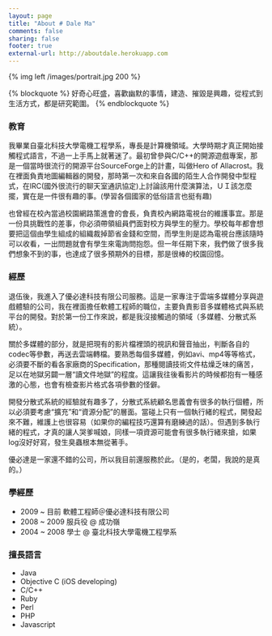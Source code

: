 ```yaml
---
layout: page
title: "About # Dale Ma"
comments: false
sharing: false
footer: true
external-url: http://aboutdale.herokuapp.com
---
```


{% img left /images/portrait.jpg 200 %}

{% blockquote %}
好奇心旺盛，喜歡幽默的事情，建造、摧毀是興趣，從程式到生活方式，都是研究範圍。
{% endblockquote %}

### 教育

我畢業自臺北科技大學電機工程學系，專長是計算機領域。大學時期才真正開始接觸程式語言，不過一上手馬上就著迷了。最初曾參與C/C++的開源遊戲專案，那是一個當時很流行的開源平台SourceForge上的計畫，叫做Hero of Allacrost。我在裡面負責地圖編輯器的開發，那時第一次和來自各國的陌生人合作開發中型程式，在IRC(國外很流行的聊天室通訊協定)上討論該用什麼演算法，ＵＩ該怎麼擺，實在是一件很有趣的事。(學習各個國家的低俗語言也挺有趣)

也曾經在校內當過校園網路策進會的會長，負責校內網路電視台的維護事宜。那是一份具挑戰性的差事，你必須帶領組員們面對校方與學生的壓力。學校每年都會想要把這個由學生組成的組織裁掉節省金錢和空間，而學生則是認為電視台應該隨時可以收看，一出問題就會有學生來電詢問抱怨。但一年任期下來，我們做了很多我們想象不到的事，也達成了很多預期外的目標，那是很棒的校園回憶。

### 經歷

退伍後，我進入了優必達科技有限公司服務。這是一家專注于雲端多媒體分享與遊戲體驗的公司，我在裡面擔任軟體工程師的職位，主要負責影音多媒體格式與系統平台的開發。對於第一份工作來說，都是我沒接觸過的領域（多媒體、分散式系統）。

關於多媒體的部分，就是把現有的影片檔裡頭的視訊和聲音抽出，判斷各自的codec等參數，再送去雲端轉檔。要熟悉每個多媒體，例如avi、mp4等等格式，必須要不斷的看各家廠商的Specification，那種閱讀技術文件枯燥乏味的痛苦，足以在地獄另闢一層“讀文件地獄”的程度。這讓我往後看影片的時候都抱有一種感激的心態，也會有檢查影片格式各項參數的怪僻。

開發分散式系統的經驗就有趣多了，分散式系統顧名思義會有很多的執行個體，所以必須要考慮“擴充”和“資源分配”的層面。當碰上只有一個執行緒的程式，開發起來不難，維護上也很容易（如果你的編程技巧還算有磨練過的話）。但遇到多執行緒的程式，才真的讓人哭爹喊娘，同樣一項資源可能會有很多執行緒來搶，如果log沒好好寫，發生臭蟲根本無從著手。

優必達是一家還不錯的公司，所以我目前還服務於此。（是的，老闆，我說的是真的。）

### 學經歷

* 2009 ~ 目前 軟體工程師＠優必達科技有限公司
* 2008 ~ 2009 服兵役 @ 成功嶺
* 2004 ~ 2008 學士 @ 臺北科技大學電機工程學系

### 擅長語言

* Java
* Objective C (iOS developing)
* C/C++
* Ruby
* Perl
* PHP
* Javascript
